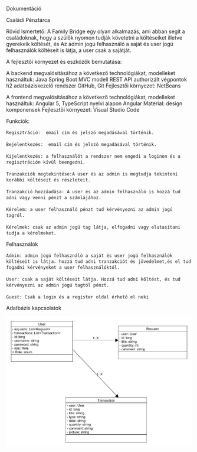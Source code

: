 Dokumentáció

Családi Pénztárca

Rövid Ismertető: A Family Bridge egy olyan alkalmazás, ami abban segít a családoknak, hogy a szülők nyomon tudják követetni a költéseiket illetve gyerekeik költését, és Az admin jogú felhasználó a saját és user jogú felhasználók költéseit is látja, a user csak a sajátját.

A fejlesztői környezet és eszközök bemutatása:

A backend megvalósításához a következő technológiákat, modelleket használtuk:
	Java Spring Boot
	MVC modell
	REST API
	authorizált végpontok
	h2 adatbáziskezelő rendszer
	GitHub, Git
	Fejlesztői környezet: NetBeans
	
A frontend megvalósításához a következő technológiákat, modelleket használtuk:
	Angular 5, TypeScript nyelvi alapon
	Angular Material: design komponensek
	Fejlesztői környezet: Visual Studio Code
	

Funkciók:

	Regisztráció:  email cím és jelszó megadásával történik.

	Bejelentkezés:  email cím és jelszó megadásával történik.

	Kijelentkezés: a felhasználót a rendszer nem engedi a loginon és a regisztráción kívül beengedni.
	
	Tranzakciók megtekintése:A user és az admin is megtudja tekinteni korábbi költéseit és részleteit.

	Tranzakció hozzáadása: A user és az admin felhasználó is hozzá tud adni vagy venni pénzt a számlájához.

	Kérelem: a user felhasználó pénzt tud kérvényezni az admin jogú tagról.

	Kérelmek: csak az admin jogú tag látja, elfogadni vagy elutasítani tudja a kérelmeket.

Felhasználók

	Admin: admin jogú felhasználó a saját és user jogú felhasználók költéseit is látja. hozzá tud adni tranzakciót és jövedelmet,és el tud fogadni kérvényeket a user felhasználóktól.

	User: csak a saját költéseit látja. Hozzá tud adni költést, és tud kérvényezni az admin jogú tagtól pénzt.

	Guest: Csak a login és a register oldal érhető el neki
	
	
Adatbázis kapcsolatok

![alt text](https://github.com/mgyopos/Family-Budge/blob/master/asd.jpg)

